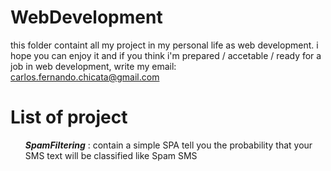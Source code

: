 # WebDevelopment
this folder containt all  my project in my personal life as web development. i hope you can enjoy it and if you think i'm prepared / accetable / ready for a job in web development, write my email: carlos.fernando.chicata@gmail.com
# List of project
<nav>
  <ol><i><b>SpamFiltering</b></i> : contain a simple SPA tell you the probability that your SMS text will be classified like Spam SMS</ol>
</nav>
